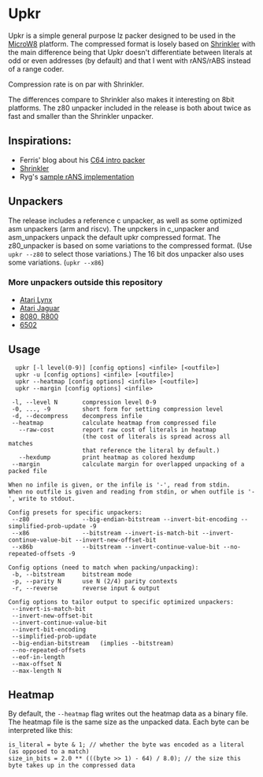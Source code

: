 # Upkr

Upkr is a simple general purpose lz packer designed to be used in the [MicroW8](https://github.com/exoticorn/microw8) platform.
The compressed format is losely based on [Shrinkler](https://github.com/askeksa/Shrinkler) with the main difference being that
Upkr doesn't differentiate between literals at odd or even addresses (by default) and that I went with rANS/rABS instead of a range coder.

Compression rate is on par with Shrinkler.

The differences compare to Shrinkler also makes it interesting on 8bit platforms. The z80 unpacker included in the release
is both about twice as fast and smaller than the Shrinkler unpacker.

## Inspirations:

* Ferris' blog about his [C64 intro packer](https://yupferris.github.io/blog/2020/08/31/c64-4k-intro-packer-deep-dive.html)
* [Shrinkler](https://github.com/askeksa/Shrinkler)
* Ryg's [sample rANS implementation](https://github.com/rygorous/ryg_rans)

## Unpackers

The release includes a reference c unpacker, as well as some optimized asm unpackers (arm and riscv). The unpckers in
c_unpacker and asm_unpackers unpack the default upkr compressed format. The z80_unpacker
is based on some variations to the compressed format. (Use `upkr --z80` to select those variations.)
The 16 bit dos unpacker also uses some variations. (`upkr --x86`)

### More unpackers outside this repository

* [Atari Lynx](https://github.com/42Bastian/new_bll/blob/master/demos/depacker/unupkr.asm)
* [Atari Jaguar](https://github.com/42Bastian/new_bjl/blob/main/exp/depacker/unupkr.js)
* [8080, R800](https://github.com/ivagorRetrocomp/DeUpkr)
* [6502](https://github.com/pfusik/upkr6502)

## Usage

```
  upkr [-l level(0-9)] [config options] <infile> [<outfile>]
  upkr -u [config options] <infile> [<outfile>]
  upkr --heatmap [config options] <infile> [<outfile>]
  upkr --margin [config options] <infile>

 -l, --level N       compression level 0-9
 -0, ..., -9         short form for setting compression level
 -d, --decompress    decompress infile
 --heatmap           calculate heatmap from compressed file
   --raw-cost        report raw cost of literals in heatmap
                     (the cost of literals is spread across all matches
                     that reference the literal by default.)
   --hexdump         print heatmap as colored hexdump
 --margin            calculate margin for overlapped unpacking of a packed file

When no infile is given, or the infile is '-', read from stdin.
When no outfile is given and reading from stdin, or when outfile is '-', write to stdout.

Config presets for specific unpackers:
 --z80               --big-endian-bitstream --invert-bit-encoding --simplified-prob-update -9
 --x86               --bitstream --invert-is-match-bit --invert-continue-value-bit --invert-new-offset-bit
 --x86b              --bitstream --invert-continue-value-bit --no-repeated-offsets -9

Config options (need to match when packing/unpacking):
 -b, --bitstream     bitstream mode
 -p, --parity N      use N (2/4) parity contexts
 -r, --reverse       reverse input & output

Config options to tailor output to specific optimized unpackers:
 --invert-is-match-bit
 --invert-new-offset-bit
 --invert-continue-value-bit
 --invert-bit-encoding
 --simplified-prob-update
 --big-endian-bitstream   (implies --bitstream)
 --no-repeated-offsets
 --eof-in-length
 --max-offset N
 --max-length N
```

## Heatmap

By default, the `--heatmap` flag writes out the heatmap data as a binary file. The heatmap file is
the same size as the unpacked data. Each byte can be interpreted like this:

```
is_literal = byte & 1; // whether the byte was encoded as a literal (as opposed to a match)
size_in_bits = 2.0 ** (((byte >> 1) - 64) / 8.0); // the size this byte takes up in the compressed data
```
